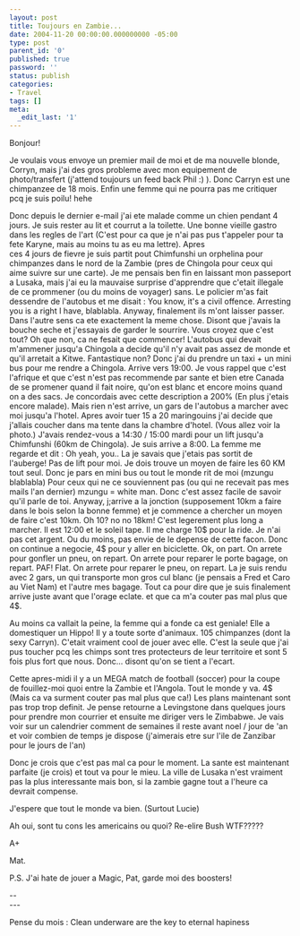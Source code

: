 ```yaml
---
layout: post
title: Toujours en Zambie...
date: 2004-11-20 00:00:00.000000000 -05:00
type: post
parent_id: '0'
published: true
password: ''
status: publish
categories:
- Travel
tags: []
meta:
  _edit_last: '1'
---
```

<p>Bonjour!</p>
<p>Je voulais vous envoye un premier mail de moi et de ma nouvelle blonde, Corryn, mais j'ai des gros probleme avec mon equipement de photo/transfert (j'attend toujours un feed back Phil :) ). Donc Carryn est une chimpanzee de 18 mois. Enfin une femme qui ne pourra pas me critiquer pcq je suis poilu! hehe</p>
<p><!--more--></p>
<p>Donc depuis le dernier e-mail j'ai ete malade comme un chien pendant 4 jours. Je suis rester au lit et courrut a la toilette. Une bonne vieille gastro dans les regles de l'art (C'est pour ca que je n'ai pas pus t'appeler pour ta fete Karyne, mais au moins tu as eu ma lettre). Apres<br />
ces 4 jours de fievre je suis partit pout Chimfunshi un orphelina pour chimpanzes dans le nord de la Zambie (pres de Chingola pour ceux qui aime suivre sur une carte). Je me pensais ben fin en laissant mon passeport a Lusaka, mais j'ai eu la mauvaise surprise d'apprendre que c'etait illegale de ce prommener (ou du moins de voyager) sans. Le policier m'as fait dessendre de l'autobus et me disait : You know, it's a civil offence. Arresting you is a right I have, blablabla. Anyway, finalement ils m'ont laisser passer. Dans l'autre sens ca ete exactement la meme chose. Disont que j'avais la bouche seche et j'essayais de garder le sourrire. Vous croyez que c'est tout? Oh que non, ca ne fesait que commencer! L'autobus qui devait m'ammener jusqu'a Chingola a decide qu'il n'y avait pas assez de monde et qu'il arretait a Kitwe. Fantastique non? Donc j'ai du prendre un taxi + un mini bus pour me rendre a Chingola. Arrive vers 19:00. Je vous rappel que c'est l'afrique et que c'est n'est pas recommende par sante et bien etre Canada de se promener quand il fait noire, qu'on est blanc et encore moins quand on a des sacs. Je concordais avec cette description a 200% (En plus j'etais encore malade). Mais rien n'est arrive, un gars de l'autobus a marcher avec moi jusqu'a l'hotel. Apres avoir tuer 15 a 20 maringouins j'ai decide que j'allais coucher dans ma tente dans la chambre d'hotel. (Vous allez voir la photo.) J'avais rendez-vous a 14:30 / 15:00 mardi pour un lift jusqu'a Chimfunshi (60km de Chingola). Je suis arrive a 8:00. La femme me regarde et dit : Oh yeah, you.. La je savais que j'etais pas sortit de l'auberge! Pas de lift pour moi. Je dois trouve un moyen de faire les 60 KM tout seul. Donc je pars en mini bus ou tout le monde rit de moi (mzungu blablabla) Pour ceux qui ne ce souviennent pas (ou qui ne recevait pas mes mails l'an dernier) mzungu = white man. Donc c'est assez facile de savoir qu'il parle de toi. Anyway, j;arrive a la jonction (supposement 10km a faire dans le bois selon la bonne femme) et je commence a chercher un moyen de faire c'est 10km. Oh 10? no no 18km! C'est legerement plus long a marcher. Il est 12:00 et le soleil tape. Il me charge 10$ pour la ride. Je n'ai pas cet argent. Ou du moins, pas envie de le depense de cette facon. Donc on continue a negocie, 4$ pour y aller en biciclette. Ok, on part. On arrete pour gonfler un pneu, on repart. On arrete pour reparer le porte bagage, on repart. PAF! Flat. On arrete pour reparer le pneu, on repart. La je suis rendu avec 2 gars, un qui transporte mon gros cul blanc (je pensais a Fred et Caro au Viet Nam) et l'autre mes bagage. Tout ca pour dire que je suis finalement arrive juste avant que l'orage eclate. et que ca m'a couter pas mal plus que 4$.</p>
<p>Au moins ca vallait la peine, la femme qui a fonde ca est geniale! Elle a domestiquer un Hippo! Il y a toute sorte d'animaux. 105 chimpanzes (dont la sexy Carryn). C'etait vraiment cool de jouer avec elle. C'est la seule que j'ai pus toucher pcq les chimps sont tres protecteurs de leur territoire et sont 5 fois plus fort que nous. Donc... disont qu'on se tient a l'ecart.</p>
<p>Cette apres-midi il y a un MEGA match de football (soccer) pour la coupe de fouillez-moi quoi entre la Zambie et l'Angola. Tout le monde y va. 4$  (Mais ca va surment couter pas mal plus que ca!) Les plans maintenant sont pas trop trop definit. Je pense retourne a Levingstone dans quelques jours pour prendre mon courrier et ensuite me diriger vers le Zimbabwe. Je vais voir sur un calendrier comment de semaines il reste avant noel / jour de 'an et voir combien de temps je dispose (j'aimerais etre sur l'ile de Zanzibar pour le jours de l'an)</p>
<p>Donc je crois que c'est pas mal ca pour le moment. La sante est maintenant parfaite (je crois) et tout va pour le mieu. La ville de Lusaka n'est vraiment pas la plus interessante mais bon, si la zambie gagne tout a l'heure ca devrait compense.</p>
<p>J'espere que tout le monde va bien. (Surtout Lucie)</p>
<p>Ah oui, sont tu cons les americains ou quoi? Re-elire Bush WTF?????</p>
<p>A+</p>
<p>Mat.</p>
<p>P.S. J'ai hate de jouer a Magic, Pat, garde moi des boosters!</p>
<p>--<br />
---
  
Pense du mois : Clean underware are the key to eternal hapiness